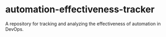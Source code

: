 # automation-effectiveness-tracker
A repository for tracking and analyzing the effectiveness of automation in DevOps.
